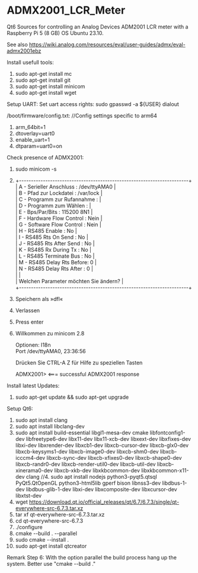 # ADMX2001_LCR_Meter
Qt6 Sources for controlling an Analog Devices ADM2001 LCR meter with a Raspberry Pi 5 (8 GB) OS Ubuntu 23.10.

See also https://wiki.analog.com/resources/eval/user-guides/admx/eval-admx2001ebz

Install usefull tools:
1.  sudo apt-get install mc
2.  sudo apt-get install git
3.  sudo apt-get install minicom
4.  sudo apt-get install wget

Setup UART:
Set uart access rights: sudo gpasswd -a ${USER} dialout

/boot/firmware/config.txt:
  //Config settings specific to arm64
1.  arm_64bit=1
2.  dtoverlay=uart0
3.  enable_uart=1
4.  dtparam=uart0=on

Check presence of ADMX2001:
1. sudo minicom -s
2.  +-----------------------------------------------------------------------+   
    | A - Serieller Anschluss      : /dev/ttyAMA0                           |   
    | B - Pfad zur Lockdatei       : /var/lock                              |   
    | C - Programm zur Rufannahme  :                                        |   
    | D - Programm zum Wählen      :                                        |   
    | E - Bps/Par/Bits             : 115200 8N1                             |   
    | F - Hardware Flow Control    : Nein                                   |   
    | G - Software Flow Control    : Nein                                   |   
    | H -     RS485 Enable      : No                                        |   
    | I -   RS485 Rts On Send   : No                                        |   
    | J -  RS485 Rts After Send : No                                        |   
    | K -  RS485 Rx During Tx   : No                                        |   
    | L -  RS485 Terminate Bus  : No                                        |   
    | M - RS485 Delay Rts Before: 0                                         |   
    | N - RS485 Delay Rts After : 0                                         |   
    |                                                                       |   
    |    Welchen Parameter möchten Sie ändern?                              |   
    +-----------------------------------------------------------------------+
3.  Speichern als »dfl«
4.  Verlassen
5.  Press enter
6.  Willkommen zu minicom 2.8
                                                                                
    Optionen: I18n                                                                  
    Port /dev/ttyAMA0, 23:36:56                                                     
                                                                                
    Drücken Sie CTRL-A  Z für Hilfe zu speziellen Tasten                            
                                                                                
    ADMX2001>   <=== successful ADMX2001 response

Install latest Updates:
1.  sudo apt-get update && sudo apt-get upgrade

Setup Qt6:
1.  sudo apt install clang
2.  sudo apt install libclang-dev
3.  sudo apt install build-essential libgl1-mesa-dev cmake libfontconfig1-dev libfreetype6-dev libx11-dev libx11-xcb-dev libxext-dev libxfixes-dev libxi-dev libxrender-dev libxcb1-dev libxcb-cursor-dev libxcb-glx0-dev libxcb-keysyms1-dev libxcb-image0-dev libxcb-shm0-dev libxcb-icccm4-dev libxcb-sync-dev libxcb-xfixes0-dev libxcb-shape0-dev libxcb-randr0-dev libxcb-render-util0-dev libxcb-util-dev libxcb-xinerama0-dev libxcb-xkb-dev libxkbcommon-dev libxkbcommon-x11-dev clang
//4. sudo apt install nodejs python3-pyqt5.qtsql PyQt5.QtOpenGL python3-html5lib gperf bison libnss3-dev libdbus-1-dev libdbus-glib-1-dev libxi-dev libxcomposite-dev libxcursor-dev libxtst-dev
5.  wget https://download.qt.io/official_releases/qt/6.7/6.7.3/single/qt-everywhere-src-6.7.3.tar.xz
6.  tar xf qt-everywhere-src-6.7.3.tar.xz
7.  cd qt-everywhere-src-6.7.3
8.  ./configure
9.  cmake --build . --parallel
10. sudo cmake --install .
11.  sudo apt-get install qtcreator

Remark Step 6: With the option parallel the build process hang up the system. Better use "cmake --build ."
